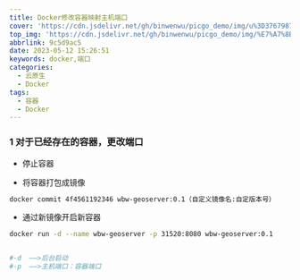 ```yaml
---
title: Docker修改容器映射主机端口
cover: 'https://cdn.jsdelivr.net/gh/binwenwu/picgo_demo/img/u%3D3767987760%2C254654213%26fm%3D253%26fmt%3Dauto%26app%3D138%26f%3DPNG'
top_img: 'https://cdn.jsdelivr.net/gh/binwenwu/picgo_demo/img/%E7%A7%8B%E5%A4%A9%E9%A3%8E%E6%99%AF%20%E6%A0%91%20%E7%8B%97%20%E8%90%BD%E5%8F%B6%20%E9%AB%98%E5%B1%B1%20%E5%94%AF%E7%BE%8E%E6%84%8F%E5%A2%83%E9%A3%8E%E6%99%AF4k%E5%A3%81%E7%BA%B8_%E5%BD%BC%E5%B2%B8%E5%9B%BE%E7%BD%91.jpg'
abbrlink: 9c5d9ac5
date: 2023-05-12 15:26:51
keywords: docker,端口
categories:
  - 云原生
  - Docker
tags:
  - 容器
  - Docker
---
```


### 1 对于已经存在的容器，更改端口

- 停止容器

- 将容器打包成镜像

```bash
docker commit 4f4561192346 wbw-geoserver:0.1（自定义镜像名:自定版本号）
```

- 通过新镜像开启新容器

```BASH
docker run -d --name wbw-geoserver -p 31520:8080 wbw-geoserver:0.1


#-d  ——>后台启动
#-p  ——>主机端口：容器端口
```
